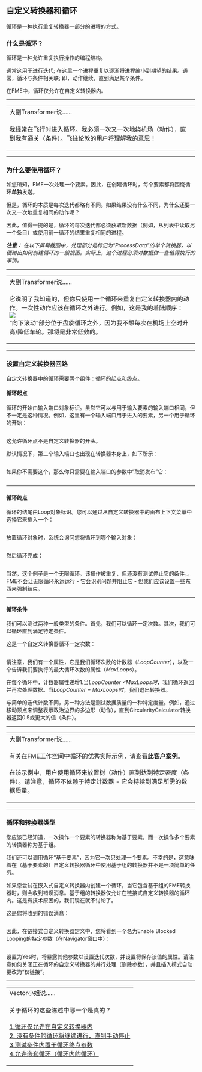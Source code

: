   <div id="readme" class="readme blob instapaper_body">
    <article class="markdown-body entry-content" itemprop="text"><h2><a id="user-content-custom-transformers-and-loops" class="anchor" aria-hidden="true" href="https://github.com/safesoftware/FMETraining/blob/Desktop-Advanced-2018/DesktopAdvanced5CustomTransformers/5.11.CustomTransformerLoops.md#custom-transformers-and-loops"></a><font style="vertical-align: inherit;"><font style="vertical-align: inherit;">自定义转换器和循环</font></font></h2>
<p><font style="vertical-align: inherit;"><font style="vertical-align: inherit;">循环是一种执行重复转换器一部分的进程的方式。</font></font></p>
<h3><a id="user-content-what-is-a-loop" class="anchor" aria-hidden="true" href="https://github.com/safesoftware/FMETraining/blob/Desktop-Advanced-2018/DesktopAdvanced5CustomTransformers/5.11.CustomTransformerLoops.md#what-is-a-loop"></a><font style="vertical-align: inherit;"><font style="vertical-align: inherit;">什么是循环？</font></font></h3>
<p><font style="vertical-align: inherit;"><font style="vertical-align: inherit;">循环是一种允许重复执行操作的编程结构。</font></font></p>
<p><font style="vertical-align: inherit;"><font style="vertical-align: inherit;">通常这用于进行迭代; </font><font style="vertical-align: inherit;">在这里一个进程重复以逐渐将进程缩小到期望的结果。</font><font style="vertical-align: inherit;">通常，循环与条件相关联; </font><font style="vertical-align: inherit;">即，动作继续，直到满足某个条件。</font></font></p>
<p><font style="vertical-align: inherit;"><font style="vertical-align: inherit;">在FME中，循环仅允许在自定义转换器内。</font></font></p>
<hr>
<table>
<tbody><tr>
<td>
<i></i><font style="vertical-align: inherit;"><font style="vertical-align: inherit;">
大副Transformer说......
</font></font></td>
</tr>
<tr>
<td><font style="vertical-align: inherit;"><font style="vertical-align: inherit;">

我经常在飞行时进入循环。</font><font style="vertical-align: inherit;">我必须一次又一次地绕机场（动作），直到我有通关（条件）。</font><font style="vertical-align: inherit;">飞往伦敦的用户将理解我的意思！

</font></font></td>
</tr>
</tbody></table>
<hr>
<h3><a id="user-content-why-use-a-loop" class="anchor" aria-hidden="true" href="https://github.com/safesoftware/FMETraining/blob/Desktop-Advanced-2018/DesktopAdvanced5CustomTransformers/5.11.CustomTransformerLoops.md#why-use-a-loop"></a><font style="vertical-align: inherit;"><font style="vertical-align: inherit;">为什么要使用循环？</font></font></h3>
<p><font style="vertical-align: inherit;"><font style="vertical-align: inherit;">如您所知，FME一次处理一个要素。</font><font style="vertical-align: inherit;">因此，在创建循环时，每个要素都将围绕循环</font></font><strong><font style="vertical-align: inherit;"><font style="vertical-align: inherit;">单独</font></font></strong><font style="vertical-align: inherit;"><font style="vertical-align: inherit;">发送</font><font style="vertical-align: inherit;">。</font></font></p>
<p><font style="vertical-align: inherit;"><font style="vertical-align: inherit;">但是，循环的本质是每次迭代都略有不同。</font><font style="vertical-align: inherit;">如果结果没有什么不同，为什么还要一次又一次地重复相同的动作呢？</font></font></p>
<p><font style="vertical-align: inherit;"><font style="vertical-align: inherit;">因此，值得一提的是，循环的每次迭代都必须获取新数据（例如，从列表中读取另一个条目）或使用前一循环的结果重复相同的进程。</font></font></p>
<p><em><strong><font style="vertical-align: inherit;"><font style="vertical-align: inherit;">注意：</font></font></strong></em> <em><font style="vertical-align: inherit;"><font style="vertical-align: inherit;">在以下屏幕截图中，处理部分是标记为“ProcessData”的单个转换器，以便给出如何创建循环的一般视图。</font><font style="vertical-align: inherit;">实际上，这个进程必须对数据做一些值得执行的事情。</font></font></em></p>
<hr>
<table>
<tbody><tr>
<td>
<i></i><font style="vertical-align: inherit;"><font style="vertical-align: inherit;">
大副Transformer说......
</font></font></td>
</tr>
<tr>
<td><font style="vertical-align: inherit;"><font style="vertical-align: inherit;">

它说明了我知道的，但你只使用一个循环来重复自定义转换器内的动作。</font><font style="vertical-align: inherit;">一次性动作应该在循环之外进行。</font><font style="vertical-align: inherit;">例如，这是我的着陆顺序：
 </font><br><a target="_blank" href="https://github.com/safesoftware/FMETraining/blob/Desktop-Advanced-2018/DesktopAdvanced5CustomTransformers/Images/Img5.054.CTFOTransformerLandingProcedure.png"><img src="./Images/Img5.054.CTFOTransformerLandingProcedure.png" style="max-width:100%;"></a><br>
 <font style="vertical-align: inherit;">“向下滚动”部分位于盘旋循环之外，因为我不想每次在机场上空时升高/降低车轮。那将是非常低效的。
</font>
</td>
</tr>
</tbody></table>
<hr>
<h3><a id="user-content-setting-up-a-custom-transformer-loop" class="anchor" aria-hidden="true" href="https://github.com/safesoftware/FMETraining/blob/Desktop-Advanced-2018/DesktopAdvanced5CustomTransformers/5.11.CustomTransformerLoops.md#setting-up-a-custom-transformer-loop"></a><font style="vertical-align: inherit;"><font style="vertical-align: inherit;">设置自定义转换器回路</font></font></h3>
<p><font style="vertical-align: inherit;"><font style="vertical-align: inherit;">自定义转换器中的循环需要两个组件：循环的起点和终点。</font></font></p>
<h4><a id="user-content-loop-start-points" class="anchor" aria-hidden="true" href="https://github.com/safesoftware/FMETraining/blob/Desktop-Advanced-2018/DesktopAdvanced5CustomTransformers/5.11.CustomTransformerLoops.md#loop-start-points"></a><font style="vertical-align: inherit;"><font style="vertical-align: inherit;">循环起点</font></font></h4>
<p><font style="vertical-align: inherit;"><font style="vertical-align: inherit;">循环的开始由输入端口对象标识。</font><font style="vertical-align: inherit;">虽然它可以与用于输入要素的输入端口相同，但不一定是这种情况。</font><font style="vertical-align: inherit;">例如，这里有一个输入端口用于进入的要素，另一个用于循环的开始：</font></font></p>
<p><a target="_blank" href="https://github.com/safesoftware/FMETraining/blob/Desktop-Advanced-2018/DesktopAdvanced5CustomTransformers/Images/Img5.055.CTLoopInputPort.png"><img src="./Images/Img5.055.CTLoopInputPort.png" alt="" style="max-width:100%;"></a></p>
<p><font style="vertical-align: inherit;"><font style="vertical-align: inherit;">这允许循环点不是自定义转换器的开头。</font></font></p>
<p><font style="vertical-align: inherit;"><font style="vertical-align: inherit;">默认情况下，第二个输入端口也出现在转换器本身上，如下所示：</font></font></p>
<p><a target="_blank" href="https://github.com/safesoftware/FMETraining/blob/Desktop-Advanced-2018/DesktopAdvanced5CustomTransformers/Images/Img5.056.CTLoopInputPortOnCanvas.png"><img src="./Images/Img5.056.CTLoopInputPortOnCanvas.png" alt="" style="max-width:100%;"></a></p>
<p><font style="vertical-align: inherit;"><font style="vertical-align: inherit;">如果你不需要这个，那么你只需要在输入端口的参数中“取消发布”它：</font></font></p>
<p><a target="_blank" href="https://github.com/safesoftware/FMETraining/blob/Desktop-Advanced-2018/DesktopAdvanced5CustomTransformers/Images/Img5.057.CTLoopInputPortUnpublish.png"><img src="./Images/Img5.057.CTLoopInputPortUnpublish.png" alt="" style="max-width:100%;"></a></p>
<hr>
<h4><a id="user-content-loop-end-points" class="anchor" aria-hidden="true" href="https://github.com/safesoftware/FMETraining/blob/Desktop-Advanced-2018/DesktopAdvanced5CustomTransformers/5.11.CustomTransformerLoops.md#loop-end-points"></a><font style="vertical-align: inherit;"><font style="vertical-align: inherit;">循环终点</font></font></h4>
<p><font style="vertical-align: inherit;"><font style="vertical-align: inherit;">循环的结尾由Loop对象标识。</font><font style="vertical-align: inherit;">您可以通过从自定义转换器中的画布上下文菜单中选择它来插入一个：</font></font></p>
<p><a target="_blank" href="https://github.com/safesoftware/FMETraining/blob/Desktop-Advanced-2018/DesktopAdvanced5CustomTransformers/Images/Img5.058.CTInsertLoop.png"><img src="./Images/Img5.058.CTInsertLoop.png" alt="" style="max-width:100%;"></a></p>
<p><font style="vertical-align: inherit;"><font style="vertical-align: inherit;">放置循环对象时，系统会询问您将循环到哪个输入对象：</font></font></p>
<p><a target="_blank" href="https://github.com/safesoftware/FMETraining/blob/Desktop-Advanced-2018/DesktopAdvanced5CustomTransformers/Images/Img5.059.CTInsertLoopSelectInput.png"><img src="./Images/Img5.059.CTInsertLoopSelectInput.png" alt="" style="max-width:100%;"></a></p>
<p><font style="vertical-align: inherit;"><font style="vertical-align: inherit;">然后循环完成：</font></font></p>
<p><a target="_blank" href="https://github.com/safesoftware/FMETraining/blob/Desktop-Advanced-2018/DesktopAdvanced5CustomTransformers/Images/Img5.060.CTCompletedLoop.png"><img src="./Images/Img5.060.CTCompletedLoop.png" alt="" style="max-width:100%;"></a></p>
<p><font style="vertical-align: inherit;"><font style="vertical-align: inherit;">当然，这个例子是一个无限循环。</font><font style="vertical-align: inherit;">该操作被重复，但还没有测试停止它的条件。。</font><font style="vertical-align: inherit;">FME不会让无限循环永远运行 - 它会识别问题并阻止它 - 但我们应该设置一些东西来强制结束。</font></font></p>
<hr>
<h4><a id="user-content-loop-conditions" class="anchor" aria-hidden="true" href="https://github.com/safesoftware/FMETraining/blob/Desktop-Advanced-2018/DesktopAdvanced5CustomTransformers/5.11.CustomTransformerLoops.md#loop-conditions"></a><font style="vertical-align: inherit;"><font style="vertical-align: inherit;">循环条件</font></font></h4>
<p><font style="vertical-align: inherit;"><font style="vertical-align: inherit;">我们可以测试两种一般类型的条件。</font><font style="vertical-align: inherit;">首先，我们可以循环一定次数。</font><font style="vertical-align: inherit;">其次，我们可以循环直到满足特定条件。</font></font></p>
<p><font style="vertical-align: inherit;"><font style="vertical-align: inherit;">这是一个自定义转换器循环一定次数：</font></font></p>
<p><a target="_blank" href="https://github.com/safesoftware/FMETraining/blob/Desktop-Advanced-2018/DesktopAdvanced5CustomTransformers/Images/Img5.061.CTLoopCounterCondition.png"><img src="./Images/Img5.061.CTLoopCounterCondition.png" alt="" style="max-width:100%;"></a></p>
<p><font style="vertical-align: inherit;"><font style="vertical-align: inherit;">请注意，我们有一个属性，它是我们循环次数的计数器（</font></font><em><font style="vertical-align: inherit;"><font style="vertical-align: inherit;">LoopCounter</font></font></em><font style="vertical-align: inherit;"><font style="vertical-align: inherit;">），以及一个告诉我们要执行的最大循环次数的属性（</font></font><em><font style="vertical-align: inherit;"><font style="vertical-align: inherit;">MaxLoops</font></font></em><font style="vertical-align: inherit;"><font style="vertical-align: inherit;">）。</font></font></p>
<p><font style="vertical-align: inherit;"><font style="vertical-align: inherit;">在每个循环中，计数器属性递增1.当</font></font><em><font style="vertical-align: inherit;"><font style="vertical-align: inherit;">LoopCounter &lt;MaxLoops时</font></font></em><font style="vertical-align: inherit;"><font style="vertical-align: inherit;">，我们循环返回并再次处理数据。</font><font style="vertical-align: inherit;">当</font></font><em><font style="vertical-align: inherit;"><font style="vertical-align: inherit;">LoopCounter = MaxLoops时</font></font></em><font style="vertical-align: inherit;"><font style="vertical-align: inherit;">，我们退出转换器。</font></font></p>
<p><font style="vertical-align: inherit;"><font style="vertical-align: inherit;">与简单的迭代计数不同，另一种方法是测试数据质量的一种特定度量。</font><font style="vertical-align: inherit;">例如，通过移动顶点来调整表示政治边界的多边形（动作），直到CircularityCalculator转换器返回0.5或更大的值（条件）。</font></font></p>
<hr>
<table>
<tbody><tr>
<td>
<i></i><font style="vertical-align: inherit;"><font style="vertical-align: inherit;">
大副Transformer说......
</font></font></td>
</tr>
<tr>
<td><font style="vertical-align: inherit;"><font style="vertical-align: inherit;">

有关在FME工作空间中循环的优秀实际示例，请查看</font></font><a href="http://www.fme.ly/LoopExample" rel="nofollow"><strong><font style="vertical-align: inherit;"><font style="vertical-align: inherit;">此客户案例</font></font></strong></a><font style="vertical-align: inherit;"><font style="vertical-align: inherit;">。
</font></font><br><br><font style="vertical-align: inherit;"><font style="vertical-align: inherit;">在该示例中，用户使用循环来放置树（动作）直到达到特定密度（条件）。</font><font style="vertical-align: inherit;">请注意，循环不依赖于特定计数器 - 它会持续到满足所需的数据质量。

</font></font></td>
</tr>
</tbody></table>
<hr>
<h3><a id="user-content-loops-and-transformer-types" class="anchor" aria-hidden="true" href="https://github.com/safesoftware/FMETraining/blob/Desktop-Advanced-2018/DesktopAdvanced5CustomTransformers/5.11.CustomTransformerLoops.md#loops-and-transformer-types"></a><font style="vertical-align: inherit;"><font style="vertical-align: inherit;">循环和转换器类型</font></font></h3>
<p><font style="vertical-align: inherit;"><font style="vertical-align: inherit;">您应该已经知道，一次操作一个要素的转换器称为基于要素，而一次操作多个要素的转换器称为基于组。</font></font></p>
<p><font style="vertical-align: inherit;"><font style="vertical-align: inherit;">我们还可以调用循环“基于要素”，因为它一次只处理一个要素。</font><font style="vertical-align: inherit;">不幸的是，这意味着在（基于要素的）自定义转换器循环中使用基于组的转换器并不是一项简单的任务。</font></font></p>
<p><font style="vertical-align: inherit;"><font style="vertical-align: inherit;">如果您尝试在嵌入式自定义转换器内创建一个循环，当它包含基于组的FME转换器时，则会收到错误消息。</font><font style="vertical-align: inherit;">基于组的转换器仅允许在链接式自定义转换器的循环内。</font><font style="vertical-align: inherit;">这是有技术原因的，我们现在就不讨论了。</font></font></p>
<p><font style="vertical-align: inherit;"><font style="vertical-align: inherit;">这是您将收到的错误消息：</font></font></p>
<p><a target="_blank" href="https://github.com/safesoftware/FMETraining/blob/Desktop-Advanced-2018/DesktopAdvanced5CustomTransformers/Images/Img5.062.CTLoopWithBlockingMessage.png"><img src="./Images/Img5.062.CTLoopWithBlockingMessage.png" alt="" style="max-width:100%;"></a></p>
<p><font style="vertical-align: inherit;"><font style="vertical-align: inherit;">因此，在链接式自定义转换器定义中，您将看到一个名为Enable Blocked Looping的特定参数（在Navigator窗口中）：</font></font></p>
<p><a target="_blank" href="https://github.com/safesoftware/FMETraining/blob/Desktop-Advanced-2018/DesktopAdvanced5CustomTransformers/Images/Img5.063.CTLoopWithBlockingParameter.png"><img src="./Images/Img5.063.CTLoopWithBlockingParameter.png" alt="" style="max-width:100%;"></a></p>
<p><font style="vertical-align: inherit;"><font style="vertical-align: inherit;">设置为Yes时，将暴露其他参数以设置迭代次数，并设置将保存该值的属性。</font><font style="vertical-align: inherit;">请注意如何关闭正在循环的自定义转换器的并行处理（删除参数），并且插入模式自动更改为“仅链接”。</font></font></p>
<hr>
<table>
<tbody><tr>
<td>
<i></i><font style="vertical-align: inherit;"><font style="vertical-align: inherit;">
Vector小姐说......
</font></font></td>
</tr>
<tr>
<td><font style="vertical-align: inherit;"><font style="vertical-align: inherit;">

关于循环的这些陈述中哪一个是真的？
</font></font><br><br><a href="http://52.73.3.37/fmedatastreaming/Manual/QAResponse2017.fmw?chapter=13&amp;question=7&amp;answer=1&amp;DestDataset_TEXTLINE=C%3A%5CFMEOutput%5CQAResponse.html" rel="nofollow"><font style="vertical-align: inherit;"><font style="vertical-align: inherit;">1.循环仅允许在自定义转换器内</font></font></a>
<br><a href="http://52.73.3.37/fmedatastreaming/Manual/QAResponse2017.fmw?chapter=13&amp;question=7&amp;answer=2&amp;DestDataset_TEXTLINE=C%3A%5CFMEOutput%5CQAResponse.html" rel="nofollow"><font style="vertical-align: inherit;"><font style="vertical-align: inherit;">2. 没有条件的循环将继续进行，直到手动停止</font></font></a>
<br><a href="http://52.73.3.37/fmedatastreaming/Manual/QAResponse2017.fmw?chapter=13&amp;question=7&amp;answer=3&amp;DestDataset_TEXTLINE=C%3A%5CFMEOutput%5CQAResponse.html" rel="nofollow"><font style="vertical-align: inherit;"><font style="vertical-align: inherit;">3.测试条件内置于循环终点参数</font></font></a>
<br><a href="http://52.73.3.37/fmedatastreaming/Manual/QAResponse2017.fmw?chapter=13&amp;question=7&amp;answer=4&amp;DestDataset_TEXTLINE=C%3A%5CFMEOutput%5CQAResponse.html" rel="nofollow"><font style="vertical-align: inherit;"><font style="vertical-align: inherit;">4.允许嵌套循环（循环内的循环）</font></font></a>

</td>
</tr>
</tbody></table>
</article>
  </div>
